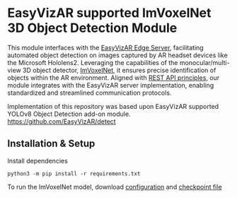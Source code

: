# EasyVizAR supported ImVoxelNet 3D Object Detection Module

This module interfaces with the [EasyVizAR Edge Server](https://github.com/EasyVizAR/edge-server), facilitating automated object detection on images captured by AR headset devices like the Microsoft Hololens2. Leveraging the capabilities of the monocular/multi-view 3D object detector, [ImVoxelNet](https://github.com/SamsungLabs/imvoxelnet), it ensures precise identification of objects within the AR environment. Aligned with [REST API principles](https://learn.microsoft.com/en-us/azure/architecture/best-practices/api-design), our module integrates with the EasyVizAR server implementation, enabling standardized and streamlined communication protocols.

Implementation of this repository was based upon EasyVizAR supported YOLOv8 Object Detection add-on module.
<https://github.com/EasyVizAR/detect>

## Installation & Setup

Install dependencies

```console
python3 -m pip install -r requirements.txt
```

To run the ImVoxelNet model, download [configuration](https://github.com/SamsungLabs/imvoxelnet/blob/master/configs/imvoxelnet/imvoxelnet_total_sunrgbd_fast.py) and [checkpoint file](https://github.com/saic-vul/imvoxelnet/releases/download/v1.2/20211007_105247.pth)
